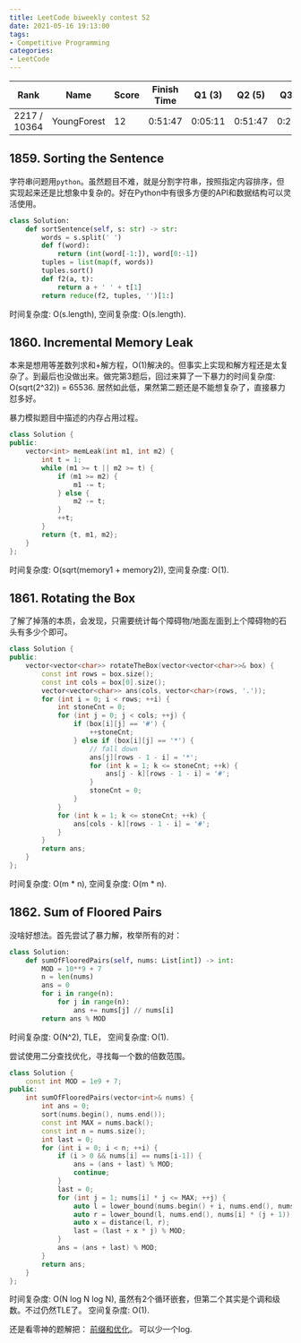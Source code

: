```yaml
---
title: LeetCode biweekly contest 52
date: 2021-05-16 19:13:00
tags:
- Competitive Programming
categories:
- LeetCode
---
```


| Rank |	Name |	Score |	Finish Time | 	Q1 (3) |	Q2 (5) |	Q3 (5) |	Q4 (6)|
|--|--|--|--|--|--|--|--|
| 2217 / 10364 | YoungForest | 12 | 0:51:47 | 0:05:11 | 0:51:47 | 0:29:51 | null |

<!-- more -->

## 1859. Sorting the Sentence

字符串问题用`python`。虽然题目不难，就是分割字符串，按照指定内容排序，但实现起来还是比想象中复杂的。好在Python中有很多方便的API和数据结构可以灵活使用。

```python
class Solution:
    def sortSentence(self, s: str) -> str:
        words = s.split(' ')
        def f(word):
            return (int(word[-1:]), word[0:-1])
        tuples = list(map(f, words))
        tuples.sort()
        def f2(a, t):
            return a + ' ' + t[1] 
        return reduce(f2, tuples, '')[1:]
```

时间复杂度: O(s.length),
空间复杂度: O(s.length).

## 1860. Incremental Memory Leak

本来是想用等差数列求和+解方程，O(1)解决的。但事实上实现和解方程还是太复杂了。到最后也没做出来。做完第3题后，回过来算了一下暴力的时间复杂度: O(sqrt(2^32)) = 65536. 居然如此低，果然第二题还是不能想复杂了，直接暴力怼多好。

暴力模拟题目中描述的内存占用过程。

```cpp
class Solution {
public:
    vector<int> memLeak(int m1, int m2) {
        int t = 1;
        while (m1 >= t || m2 >= t) {
            if (m1 >= m2) {
                m1 -= t;
            } else {
                m2 -= t;
            }
            ++t;
        }
        return {t, m1, m2};
    }
};
```

时间复杂度: O(sqrt(memory1 + memory2)),
空间复杂度: O(1).

## 1861. Rotating the Box

了解了掉落的本质，会发现，只需要统计每个障碍物/地面左面到上个障碍物的石头有多少个即可。

```cpp
class Solution {
public:
    vector<vector<char>> rotateTheBox(vector<vector<char>>& box) {
        const int rows = box.size();
        const int cols = box[0].size();
        vector<vector<char>> ans(cols, vector<char>(rows, '.'));
        for (int i = 0; i < rows; ++i) {
            int stoneCnt = 0;
            for (int j = 0; j < cols; ++j) {
                if (box[i][j] == '#') {
                    ++stoneCnt;
                } else if (box[i][j] == '*') {
                    // fall down
                    ans[j][rows - 1 - i] = '*';
                    for (int k = 1; k <= stoneCnt; ++k) {
                        ans[j - k][rows - 1 - i] = '#';
                    }
                    stoneCnt = 0;
                }
            }
            for (int k = 1; k <= stoneCnt; ++k) {
                ans[cols - k][rows - 1 - i] = '#';
            }
        }
        return ans;
    }
};
```

时间复杂度: O(m * n),
空间复杂度: O(m * n).

## 1862. Sum of Floored Pairs

没啥好想法。首先尝试了暴力解，枚举所有的对：

```python
class Solution:
    def sumOfFlooredPairs(self, nums: List[int]) -> int:
        MOD = 10**9 + 7
        n = len(nums)
        ans = 0
        for i in range(n):
            for j in range(n):
                ans += nums[j] // nums[i]
        return ans % MOD
```

时间复杂度: O(N^2), TLE，
空间复杂度: O(1).

尝试使用二分查找优化，寻找每一个数的倍数范围。

```cpp
class Solution {
    const int MOD = 1e9 + 7;
public:
    int sumOfFlooredPairs(vector<int>& nums) {
        int ans = 0;
        sort(nums.begin(), nums.end());
        const int MAX = nums.back();
        const int n = nums.size();
        int last = 0;
        for (int i = 0; i < n; ++i) {
            if (i > 0 && nums[i] == nums[i-1]) {
                ans = (ans + last) % MOD;
                continue;
            }
            last = 0;
            for (int j = 1; nums[i] * j <= MAX; ++j) {
                auto l = lower_bound(nums.begin() + i, nums.end(), nums[i] * j);
                auto r = lower_bound(l, nums.end(), nums[i] * (j + 1));
                auto x = distance(l, r);
                last = (last + x * j) % MOD;
            }
            ans = (ans + last) % MOD;
        }
        return ans;
    }
};
```

时间复杂度: O(N log N log N), 虽然有2个循环嵌套，但第二个其实是个调和级数。不过仍然TLE了。
空间复杂度: O(1).

还是看零神的题解把：
[前缀和优化](https://leetcode-cn.com/problems/sum-of-floored-pairs/solution/xiang-xia-qu-zheng-shu-dui-he-by-leetcod-u3eg/)。
可以少一个log.